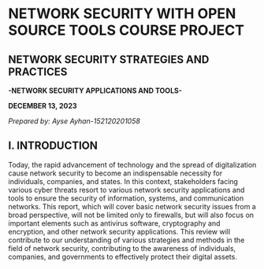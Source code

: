 # NETWORK SECURITY WITH OPEN SOURCE TOOLS COURSE PROJECT

## NETWORK SECURITY STRATEGIES AND PRACTICES
**-NETWORK SECURITY APPLICATIONS AND TOOLS-**

**DECEMBER 13, 2023**

*Prepared by: Ayse Ayhan-152120201058*

## I. INTRODUCTION
Today, the rapid advancement of technology and the spread of digitalization cause network security to become an indispensable necessity for individuals, companies, and states. In this context, stakeholders facing various cyber threats resort to various network security applications and tools to ensure the security of information, systems, and communication networks. This report, which will cover basic network security issues from a broad perspective, will not be limited only to firewalls, but will also focus on important elements such as antivirus software, cryptography and encryption, and other network security applications. This review will contribute to our understanding of various strategies and methods in the field of network security, contributing to the awareness of individuals, companies, and governments to effectively protect their digital assets.

